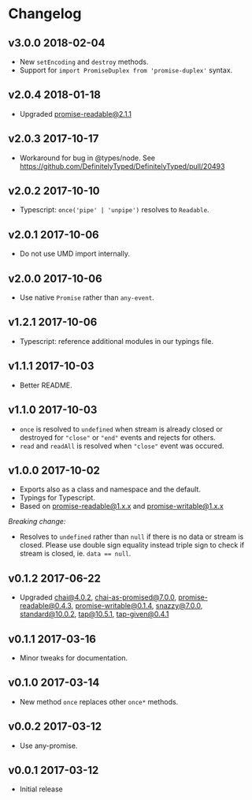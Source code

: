 # Changelog

## v3.0.0 2018-02-04

  * New `setEncoding` and `destroy` methods.
  * Support for `import PromiseDuplex from 'promise-duplex'` syntax.

## v2.0.4 2018-01-18

  * Upgraded promise-readable@2.1.1

## v2.0.3 2017-10-17

  * Workaround for bug in @types/node. See
    https://github.com/DefinitelyTyped/DefinitelyTyped/pull/20493

## v2.0.2 2017-10-10

  * Typescript: `once('pipe' | 'unpipe')` resolves to `Readable`.

## v2.0.1 2017-10-06

  * Do not use UMD import internally.

## v2.0.0 2017-10-06

  * Use native `Promise` rather than `any-event`.

## v1.2.1 2017-10-06

  * Typescript: reference additional modules in our typings file.

## v1.1.1 2017-10-03

  * Better README.

## v1.1.0 2017-10-03

  * `once` is resolved to `undefined` when stream is already closed or
    destroyed for `"close"` or `"end"` events and rejects for others.
  * `read` and `readAll` is resolved when `"close"` event was occured.

## v1.0.0 2017-10-02

  * Exports also as a class and namespace and the default.
  * Typings for Typescript.
  * Based on promise-readable@1.x.x and promise-writable@1.x.x

  _Breaking change:_

  * Resolves to `undefined` rather than `null` if there is no data or stream is
    closed. Please use double sign equality instead triple sign to check if
    stream is closed, ie. `data == null`.

## v0.1.2 2017-06-22

  * Upgraded chai@4.0.2, chai-as-promised@7.0.0, promise-readable@0.4.3,
    promise-writable@0.1.4, snazzy@7.0.0, standard@10.0.2, tap@10.5.1,
    tap-given@0.4.1

## v0.1.1 2017-03-16

  * Minor tweaks for documentation.

## v0.1.0 2017-03-14

  * New method `once` replaces other `once*` methods.

## v0.0.2 2017-03-12

  * Use any-promise.

## v0.0.1 2017-03-12

  * Initial release
